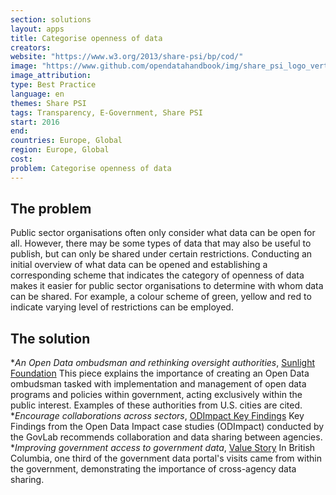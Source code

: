 ```yaml
---
section: solutions
layout: apps
title: Categorise openness of data
creators: 
website: "https://www.w3.org/2013/share-psi/bp/cod/"
image: "https://www.github.com/opendatahandbook/img/share_psi_logo_vert_RGB.png"
image_attribution:
type: Best Practice  
language: en
themes: Share PSI
tags: Transparency, E-Government, Share PSI
start: 2016
end: 
countries: Europe, Global
region: Europe, Global
cost: 
problem: Categorise openness of data
---
```


## The problem
Public sector organisations often only consider what data can be open for all. However, there may be some types of data that may also be useful to publish, but can only be shared under certain restrictions. Conducting an initial overview of what data can be opened and establishing a corresponding scheme that indicates the category of openness of data makes it easier for public sector organisations to determine with whom data can be shared. For example, a colour scheme of green, yellow and red to indicate varying level of restrictions can be employed.

## The solution
*_An Open Data ombudsman and rethinking oversight authorities_, [Sunlight Foundation](http://sunlightfoundation.com/blog/2014/03/28/an-open-data-ombudsman-and-rethinking-oversight-authorities/)
This piece explains the importance of creating an Open Data ombudsman tasked with implementation and management of open data programs and policies within government, acting exclusively within the public interest. Examples of these authorities from U.S. cities are cited.
*_Encourage collaborations across sectors_, [ODImpact Key Findings](http://odimpact.org/key-findings.html)
Key Findings from the Open Data Impact case studies (ODImpact) conducted by the GovLab recommends collaboration and data sharing between agencies.
*_Improving government access to government data_, [Value Story](http://opendatahandbook.org/value-stories/en/improving-gov-access/)
In British Columbia, one third of the government data portal's visits came from within the government, demonstrating the importance of cross-agency data sharing.

